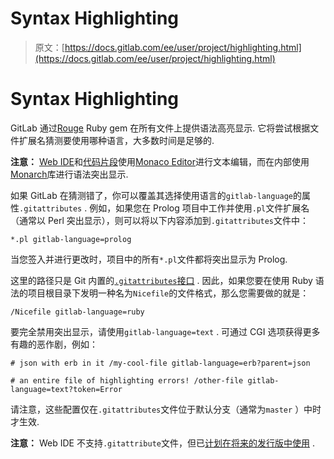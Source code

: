 # Syntax Highlighting

> 原文：[https://docs.gitlab.com/ee/user/project/highlighting.html](https://docs.gitlab.com/ee/user/project/highlighting.html)

# Syntax Highlighting[](#syntax-highlighting "Permalink")

GitLab 通过[Rouge](https://rubygems.org/gems/rouge) Ruby gem 在所有文件上提供语法高亮显示. 它将尝试根据文件扩展名猜测要使用哪种语言，大多数时间是足够的.

**注意：** [Web IDE](web_ide/index.html)和[代码片段](../snippets.html)使用[Monaco Editor](https://microsoft.github.io/monaco-editor/)进行文本编辑，而在内部使用[Monarch](https://microsoft.github.io/monaco-editor/monarch.html)库进行语法突出显示.

如果 GitLab 在猜测错了，你可以覆盖其选择使用语言的`gitlab-language`的属性`.gitattributes` . 例如，如果您在 Prolog 项目中工作并使用`.pl`文件扩展名（通常以 Perl 突出显示），则可以将以下内容添加到`.gitattributes`文件中：

```
*.pl gitlab-language=prolog 
```

当您签入并进行更改时，项目中的所有`*.pl`文件都将突出显示为 Prolog.

这里的路径只是 Git 内置的[`.gitattributes`接口](https://git-scm.com/docs/gitattributes) . 因此，如果您要在使用 Ruby 语法的项目根目录下发明一种名为`Nicefile`的文件格式，那么您需要做的就是：

```
/Nicefile gitlab-language=ruby 
```

要完全禁用突出显示，请使用`gitlab-language=text` . 可通过 CGI 选项获得更多有趣的恶作剧，例如：

```
# json with erb in it /my-cool-file gitlab-language=erb?parent=json

# an entire file of highlighting errors! /other-file gitlab-language=text?token=Error 
```

请注意，这些配置仅在`.gitattributes`文件位于默认分支（通常为`master` ）中时才生效.

**注意：** Web IDE 不支持`.gitattribute`文件，但已[计划在将来的发行版中使用](https://gitlab.com/gitlab-org/gitlab/-/issues/22014) .